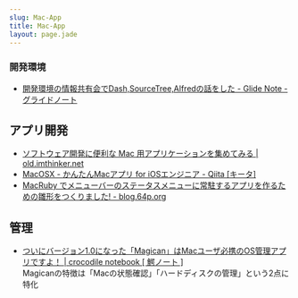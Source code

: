 ```yaml
---
slug: Mac-App
title: Mac-App
layout: page.jade
---
```


### 開発環境

- [開発環境の情報共有会でDash,SourceTree,Alfredの話をした - Glide Note - グライドノート](http://blog.glidenote.com/blog/2014/03/30/tech-tool-knowledge/)

## アプリ開発

- [ソフトウェア開発に便利な Mac 用アプリケーションを集めてみる | old.imthinker.net](http://old.imthinker.net/2012/05/useful-mac-apps-for-development/)
- [MacOSX - かんたんMacアプリ for iOSエンジニア - Qiita [キータ]](http://qiita.com/inonb/items/0386dd98b00c6bbfdce8)
- [MacRuby でメニューバーのステータスメニューに常駐するアプリを作るための雛形をつくりました! - blog.64p.org](http://blog.64p.org/entry/2013/01/08/102032)

## 管理
- [ついにバージョン1.0になった「Magican」はMacユーザ必携のOS管理アプリですよ！ | crocodile notebook [ 鰐ノート ]](http://mag.torumade.nu/?p=7425)  
  Magicanの特徴は「Macの状態確認」「ハードディスクの管理」という2点に特化
